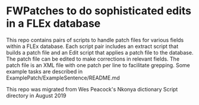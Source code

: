 # FWPatches to do sophisticated edits in a FLEx database
This repo contains pairs of scripts to handle patch files for various fields within a FLEx database.
Each script pair includes an extract script that builds a patch file and an Edit script that applies a patch file to the database.
The patch file can be edited to make corrections in relevant fields.
The patch file is an XML file with one patch per line to facilitate grepping.
Some example tasks are described in ExamplePatch/ExampleSentence/README.md

This repo was migrated from Wes Peacock's Nkonya dictionary Script directory in August 2019
